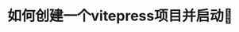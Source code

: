 <!--
 * @Description: 
 * @Version: 2.0
 * @Author: Zhangwenxin
 * @Date: 2023-07-01 13:57:47
 * @LastEditors: Zhangwenxin
 * @LastEditTime: 2023-07-01 14:01:58
-->
# 如何创建一个vitepress项目并启动🧝